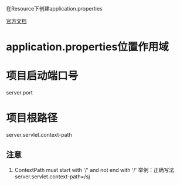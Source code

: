 在Resource下创建application.properties

[官方文档](https://docs.spring.io/spring-boot/docs/2.4.13/reference/html/appendix-application-properties.html)

# application.properties位置作用域

# 项目启动端口号
server.port

# 项目根路径
server.servlet.context-path
## 注意
1. ContextPath must start with '/' and not end with '/'
举例：正确写法 server.servlet.context-path=/sj